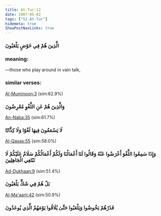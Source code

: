 ```yaml
---
title: At-Tur:12
date: 2007-05-02
tags: ["52.At-Tur"]
hidemeta: true 
ShowPostNavLinks: true 
---
```

### الَّذِينَ هُمْ فِي خَوْضٍ يَلْعَبُونَ
### meaning: 
—those who play around in vain talk,
### similar verses: 

[Al-Muminoon:3](/23/3) (sim:62.9%)

### وَالَّذِينَ هُمْ عَنِ اللَّغْوِ مُعْرِضُونَ

[An-Naba:35](/78/35) (sim:61.7%)

### لَا يَسْمَعُونَ فِيهَا لَغْوًا وَلَا كِذَّابًا

[Al-Qasas:55](/28/55) (sim:58.0%)

### وَإِذَا سَمِعُوا اللَّغْوَ أَعْرَضُوا عَنْهُ وَقَالُوا لَنَا أَعْمَالُنَا وَلَكُمْ أَعْمَالُكُمْ سَلَامٌ عَلَيْكُمْ لَا نَبْتَغِي الْجَاهِلِينَ

[Ad-Dukhaan:9](/44/9) (sim:51.4%)

### بَلْ هُمْ فِي شَكٍّ يَلْعَبُونَ

[Al-Ma'aarij:42](/70/42) (sim:50.9%)

### فَذَرْهُمْ يَخُوضُوا وَيَلْعَبُوا حَتَّىٰ يُلَاقُوا يَوْمَهُمُ الَّذِي يُوعَدُونَ
